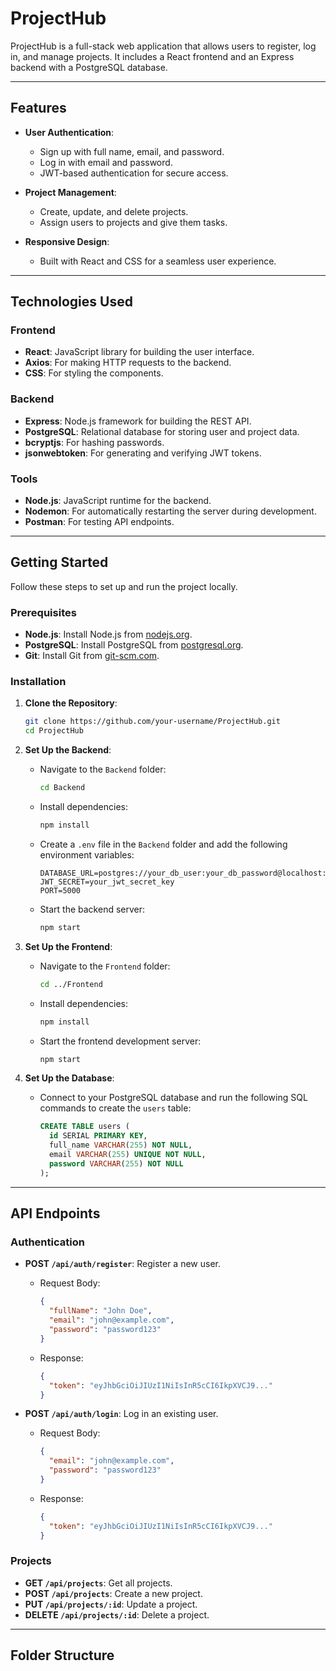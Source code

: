 # ProjectHub

ProjectHub is a full-stack web application that allows users to register, log in, and manage projects. It includes a React frontend and an Express backend with a PostgreSQL database.

---

## Features

- **User Authentication**:
  - Sign up with full name, email, and password.
  - Log in with email and password.
  - JWT-based authentication for secure access.

- **Project Management**:
  - Create, update, and delete projects.
  - Assign users to projects and give them tasks.

- **Responsive Design**:
  - Built with React and CSS for a seamless user experience.

---

## Technologies Used

### Frontend
- **React**: JavaScript library for building the user interface.
- **Axios**: For making HTTP requests to the backend.
- **CSS**: For styling the components.

### Backend
- **Express**: Node.js framework for building the REST API.
- **PostgreSQL**: Relational database for storing user and project data.
- **bcryptjs**: For hashing passwords.
- **jsonwebtoken**: For generating and verifying JWT tokens.

### Tools
- **Node.js**: JavaScript runtime for the backend.
- **Nodemon**: For automatically restarting the server during development.
- **Postman**: For testing API endpoints.

---

## Getting Started

Follow these steps to set up and run the project locally.

### Prerequisites

- **Node.js**: Install Node.js from [nodejs.org](https://nodejs.org/).
- **PostgreSQL**: Install PostgreSQL from [postgresql.org](https://www.postgresql.org/).
- **Git**: Install Git from [git-scm.com](https://git-scm.com/).

### Installation

1. **Clone the Repository**:
   ```bash
   git clone https://github.com/your-username/ProjectHub.git
   cd ProjectHub
   ```
2. **Set Up the Backend**:
   - Navigate to the `Backend` folder:
     ```bash
     cd Backend
     ```
   - Install dependencies:
     ```bash
     npm install
     ```
   - Create a `.env` file in the `Backend` folder and add the following environment variables:
     ```env
     DATABASE_URL=postgres://your_db_user:your_db_password@localhost:5432/your_db_name
     JWT_SECRET=your_jwt_secret_key
     PORT=5000
     ```
   - Start the backend server:
     ```bash
     npm start
     ```

3. **Set Up the Frontend**:
   - Navigate to the `Frontend` folder:
     ```bash
     cd ../Frontend
     ```
   - Install dependencies:
     ```bash
     npm install
     ```
   - Start the frontend development server:
     ```bash
     npm start
     ```

4. **Set Up the Database**:
   - Connect to your PostgreSQL database and run the following SQL commands to create the `users` table:
     ```sql
     CREATE TABLE users (
       id SERIAL PRIMARY KEY,
       full_name VARCHAR(255) NOT NULL,
       email VARCHAR(255) UNIQUE NOT NULL,
       password VARCHAR(255) NOT NULL
     );
     ```

---

## API Endpoints

### Authentication
- **POST `/api/auth/register`**: Register a new user.
  - Request Body:
    ```json
    {
      "fullName": "John Doe",
      "email": "john@example.com",
      "password": "password123"
    }
    ```
  - Response:
    ```json
    {
      "token": "eyJhbGciOiJIUzI1NiIsInR5cCI6IkpXVCJ9..."
    }
    ```

- **POST `/api/auth/login`**: Log in an existing user.
  - Request Body:
    ```json
    {
      "email": "john@example.com",
      "password": "password123"
    }
    ```
  - Response:
    ```json
    {
      "token": "eyJhbGciOiJIUzI1NiIsInR5cCI6IkpXVCJ9..."
    }
    ```

### Projects
- **GET `/api/projects`**: Get all projects.
- **POST `/api/projects`**: Create a new project.
- **PUT `/api/projects/:id`**: Update a project.
- **DELETE `/api/projects/:id`**: Delete a project.

---

## Folder Structure
